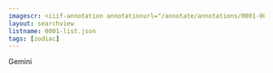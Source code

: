 ```yaml
---
imagescr: <iiif-annotation annotationurl="/annotate/annotations/0001-002.json" styling="image_only:true"></iiif-annotation>
layout: searchview
listname: 0001-list.json
tags: [zodiac]
---
```

Gemini
